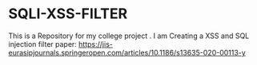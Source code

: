 # SQLI-XSS-FILTER
This is a Repository for my college project . I am Creating a XSS and SQL injection filter
paper: https://jis-eurasipjournals.springeropen.com/articles/10.1186/s13635-020-00113-y
